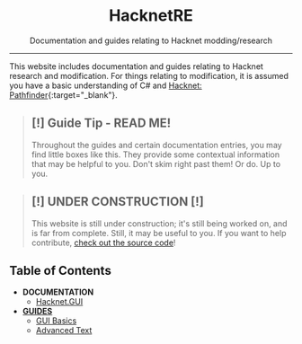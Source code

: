 <center>
<h1>HacknetRE</h1>
<p>Documentation and guides relating to Hacknet modding/research</p>
</center>

---

This website includes documentation and guides relating to Hacknet research and modification. For things relating to modification, it is assumed you have a basic understanding of C# and [Hacknet: Pathfinder](https://github.com/Arkhist/Hacknet-Pathfinder){:target="_blank"}.

> ## [!] Guide Tip - READ ME!   
> Throughout the guides and certain documentation entries, you may find little boxes like this. They provide some contextual information that may be helpful to you. Don't skim right past them! Or do. Up to you.

> ## [!] UNDER CONSTRUCTION [!]   
> This website is still under construction; it's still being worked on, and is far from complete. Still, it may be useful to you. If you want to help contribute, [check out the source code](https://github.com/AutumnRivers/HacknetRE)!

## Table of Contents
* **DOCUMENTATION**
    * [Hacknet.GUI](./docs/gui/README.md)
* **[GUIDES](./guides/README.md)**
    * [GUI Basics](./guides/gui/GUIBasics.md)
    * [Advanced Text](./guides/text/AdvancedText.md)